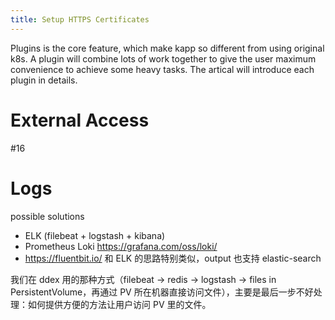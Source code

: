 ```yaml
---
title: Setup HTTPS Certificates
---
```


Plugins is the core feature, which make kapp so different from using original k8s. A plugin will combine lots of work together to give the user maximum convenience to achieve some heavy tasks. The artical will introduce each plugin in details.

# External Access

#16

# Logs

possible solutions

- ELK (filebeat + logstash + kibana)
- Prometheus Loki https://grafana.com/oss/loki/
- https://fluentbit.io/ 和 ELK 的思路特别类似，output 也支持 elastic-search

我们在 ddex 用的那种方式（filebeat -> redis -> logstash -> files in PersistentVolume，再通过 PV 所在机器直接访问文件），主要是最后一步不好处理：如何提供方便的方法让用户访问 PV 里的文件。
